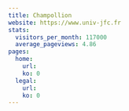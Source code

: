 ```yaml
---
title: Champollion
website: https://www.univ-jfc.fr
stats:
  visitors_per_month: 117000
  average_pageviews: 4.86
pages:
  home: 
    url: 
    ko: 0
  legal: 
    url: 
    ko: 0
---
```

